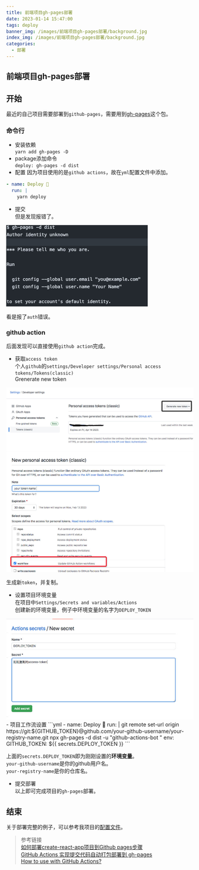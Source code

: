 ```yaml
---
title: 前端项目gh-pages部署
date: 2023-01-14 15:47:00
tags: deploy   
banner_img: /images/前端项目gh-pages部署/background.jpg
index_img: /images/前端项目gh-pages部署/background.jpg
categories: 
  - 部署
---
```


## 前端项目gh-pages部署  

## 开始

最近的自己项目需要部署到`github-pages`，需要用到[gh-pages](https://github.com/tschaub/gh-pages)这个包。  

### 命令行  
- 安装依赖  
`yarn add gh-pages -D`  
- package添加命令  
`deploy: gh-pages -d dist`  
- 配置
因为项目使用的是`github actions`，故在`yml`配置文件中添加。  
```yml
- name: Deploy 🚀
  run: |
    yarn deploy
```
- 提交  
但是发现报错了。  
<img src="/images/前端项目gh-pages部署/auth-error.jpg" />  

看是报了`auth`错误。  

### github action

后面发现可以直接使用`github action`完成。  
- 获取`access token`  
个人`github`的`settings/Developer settings/Personal access tokens/Tokens(classic)`  
Grenerate new token  
<img src="/images/前端项目gh-pages部署/access-token.jpg" />  
<img src="/images/前端项目gh-pages部署/access-token-detail.jpg" />  

生成新`token`，并复制。  
- 设置项目环境变量  
在项目中`Settings/Secrets and variables/Actions`  
创建新的环境变量，例子中环境变量的名字为`DEPLOY_TOKEN`  
<img src="/images/前端项目gh-pages部署/secrets.jpg" />  
- 项目工作流设置  
```yml
- name: Deploy 🚀
  run: |
    git remote set-url origin https://git:${GITHUB_TOKEN}@github.com/your-github-username/your-registry-name.git
    npx gh-pages -d dist -u "github-actions-bot <support+actions@github.com>"
  env:
    GITHUB_TOKEN: ${{ secrets.DEPLOY_TOKEN }}
```

上面的`secrets.DEPLOY_TOKEN`即为刚刚设置的**环境变量**。  
`your-github-username`是你的github用户名。  
`your-registry-name`是你的仓库名。  
- 提交部署  
以上即可完成项目的`gh-pages`部署。  

## 结束  

关于部署完整的例子，可以参考我项目的[配置文件](https://github.com/food-billboard/create-chart/blob/main/.github/workflows/static-deploy.yml)。  

> 参考链接  
[如何部署create-react-app项目到Github pages步骤](https://juejin.cn/post/6844903977897705485)  
[GitHub Actions 实现提交代码自动打包部署到 gh-pages](https://juejin.cn/post/7054872300922863624)    
[How to use with GitHub Actions?](https://github.com/tschaub/gh-pages/issues/345)  


